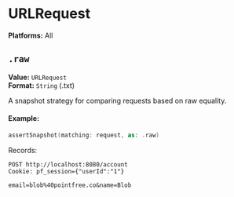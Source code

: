 # URLRequest

**Platforms:** All

## `.raw`

**Value:** `URLRequest`
<br>
**Format:** `String` (.txt)

A snapshot strategy for comparing requests based on raw equality.

#### Example:

``` swift
assertSnapshot(matching: request, as: .raw)
```

Records:

```
POST http://localhost:8080/account
Cookie: pf_session={"userId":"1"}

email=blob%40pointfree.co&name=Blob
```
